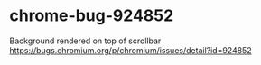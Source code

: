 # chrome-bug-924852
Background rendered on top of scrollbar https://bugs.chromium.org/p/chromium/issues/detail?id=924852
